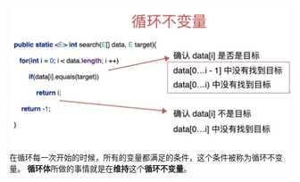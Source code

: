 ![循环不变量](https://raw.githubusercontent.com/tyraelHqy/cloudimg/master/data/20200806013638.png)
在循环每一次开始的时候，所有的变量都满足的条件，这个条件被称为循环不变量。
**循环体**所做的事情就是在**维持**这个**循环不变量**。